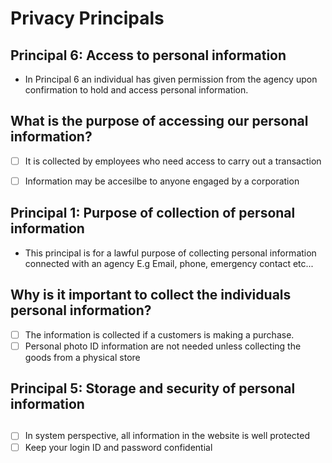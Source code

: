 # Privacy Principals

## Principal 6: Access to personal information

- In Principal 6 an individual has given permission from the agency upon confirmation to hold and access personal information. 

## What is the purpose of accessing our personal information?

 - [ ] It is collected by employees who need access to carry out a transaction
 - [ ] Information may be accesilbe to anyone engaged by a corporation
 

## Principal 1: Purpose of collection of personal information

- This principal is for a lawful purpose of collecting personal information connected with an agency E.g Email, phone, emergency contact etc...

## Why is it important to collect the individuals personal information?

 - [ ] The information is collected if a customers is making a purchase.
 - [ ] Personal photo ID information are not needed unless collecting the goods from a physical store
 
 ## Principal 5: Storage and security of personal information
 
 ## 
 
 - [ ] In system perspective, all information in the website is well protected
 - [ ] Keep your login ID and password confidential
